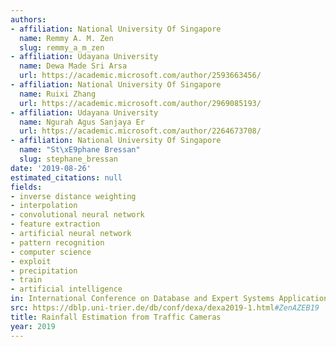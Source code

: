 ```yaml
---
authors:
- affiliation: National University Of Singapore
  name: Remmy A. M. Zen
  slug: remmy_a_m_zen
- affiliation: Udayana University
  name: Dewa Made Sri Arsa
  url: https://academic.microsoft.com/author/2593663456/
- affiliation: National University Of Singapore
  name: Ruixi Zhang
  url: https://academic.microsoft.com/author/2969085193/
- affiliation: Udayana University
  name: Ngurah Agus Sanjaya Er
  url: https://academic.microsoft.com/author/2264673708/
- affiliation: National University Of Singapore
  name: "St\xE9phane Bressan"
  slug: stephane_bressan
date: '2019-08-26'
estimated_citations: null
fields:
- inverse distance weighting
- interpolation
- convolutional neural network
- feature extraction
- artificial neural network
- pattern recognition
- computer science
- exploit
- precipitation
- train
- artificial intelligence
in: International Conference on Database and Expert Systems Applications
src: https://dblp.uni-trier.de/db/conf/dexa/dexa2019-1.html#ZenAZEB19
title: Rainfall Estimation from Traffic Cameras
year: 2019
---
```

